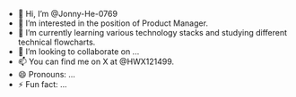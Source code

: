 - 👋 Hi, I’m @Jonny-He-0769
- 👀 I’m interested in the position of Product Manager.
- 🌱 I’m currently learning various technology stacks and studying different technical flowcharts.
- 💞️ I’m looking to collaborate on ...
- 📫 You can find me on X at @HWX121499.
- 😄 Pronouns: ...
- ⚡ Fun fact: ...

<!---
Jonny-He-0769/Jonny-He-0769 is a ✨ special ✨ repository because its `README.md` (this file) appears on your GitHub profile.
You can click the Preview link to take a look at your changes.
--->
